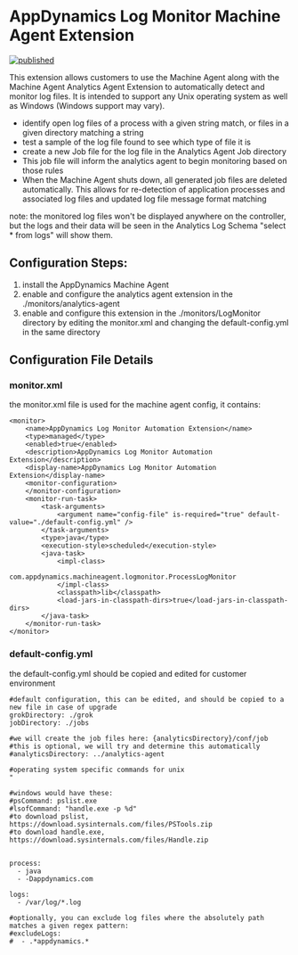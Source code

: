 # AppDynamics Log Monitor Machine Agent Extension

[![published](https://static.production.devnetcloud.com/codeexchange/assets/images/devnet-published.svg)](https://developer.cisco.com/codeexchange/github/repo/jbsouthe/AppDynamics-LogMonitor-MachineAgent-Extension)

This extension allows customers to use the Machine Agent along with the Machine Agent Analytics Agent Extension to automatically detect and monitor log files. It is intended to support any Unix operating system as well as Windows (Windows support may vary).

* identify open log files of a process with a given string match, or files in a given directory matching a string
* test a sample of the log file found to see which type of file it is 
* create a new Job file for the log file in the Analytics Agent Job directory
* This job file will inform the analytics agent to begin monitoring based on those rules
* When the Machine Agent shuts down, all generated job files are deleted automatically.  This allows for re-detection of application processes and associated log files and updated log file message format matching

note: the monitored log files won't be displayed anywhere on the controller, but the logs and their data will be seen in the Analytics Log Schema "select * from logs" will show them.

## Configuration Steps:
1. install the AppDynamics Machine Agent
2. enable and configure the analytics agent extension in the ./monitors/analytics-agent
3. enable and configure this extension in the ./monitors/LogMonitor directory by editing the monitor.xml and changing the default-config.yml in the same directory

## Configuration File Details

### monitor.xml

the monitor.xml file is used for the machine agent config, it contains:

    <monitor>
        <name>AppDynamics Log Monitor Automation Extension</name>
        <type>managed</type>
        <enabled>true</enabled>
        <description>AppDynamics Log Monitor Automation Extension</description>
        <display-name>AppDynamics Log Monitor Automation Extension</display-name>
        <monitor-configuration>
        </monitor-configuration>
        <monitor-run-task>
            <task-arguments>
                <argument name="config-file" is-required="true" default-value="./default-config.yml" />
            </task-arguments>
            <type>java</type>
            <execution-style>scheduled</execution-style>
            <java-task>
                <impl-class>
                    com.appdynamics.machineagent.logmonitor.ProcessLogMonitor
                </impl-class>
                <classpath>lib</classpath>
                <load-jars-in-classpath-dirs>true</load-jars-in-classpath-dirs>
            </java-task>
        </monitor-run-task>
    </monitor>


### default-config.yml

the default-config.yml should be copied and edited for customer environment

    #default configuration, this can be edited, and should be copied to a new file in case of upgrade
    grokDirectory: ./grok
    jobDirectory: ./jobs

    #we will create the job files here: {analyticsDirectory}/conf/job
    #this is optional, we will try and determine this automatically
    #analyticsDirectory: ../analytics-agent

    #operating system specific commands for unix
    "

    #windows would have these:
    #psCommand: pslist.exe
    #lsofCommand: "handle.exe -p %d"
    #to download pslist, https://download.sysinternals.com/files/PSTools.zip
    #to download handle.exe, https://download.sysinternals.com/files/Handle.zip


    process:
      - java
      - -Dappdynamics.com

    logs:
      - /var/log/*.log

    #optionally, you can exclude log files where the absolutely path matches a given regex pattern:
    #excludeLogs:
    #  - .*appdynamics.*
